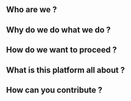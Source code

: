 ## Who are we ?
## Why do we do what we do ?
## How do we want to proceed ?
## What is this platform all about ?
## How can you contribute ?
